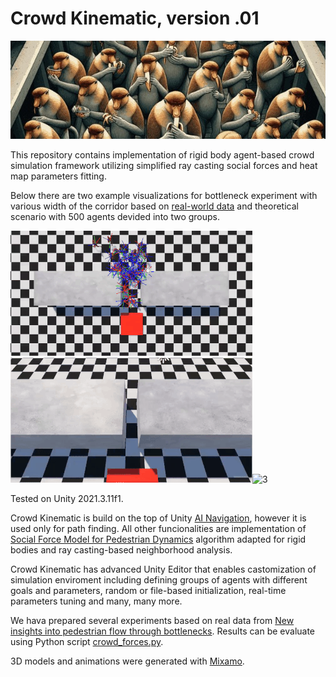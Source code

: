 # Crowd Kinematic, version .01

![header](Image/header.jpg)

This repository contains implementation of rigid body agent-based crowd simulation framework utilizing simplified ray casting social forces and heat map parameters fitting.

Below there are two example visualizations for bottleneck experiment with various width of the corridor based on [real-world data](https://ped.fz-juelich.de/db/doku.php?id=bottleneck2) and theoretical scenario with 500 agents devided into two groups.

![1](Image/1.gif)![2](Image/2.gif)![3](Image/3.gif)

Tested on Unity 2021.3.11f1. 

Crowd Kinematic is build on the top of Unity [AI Navigation](https://docs.unity3d.com/Packages/com.unity.ai.navigation@2.0/manual/index.html), however it is used only for path finding. All other funcionalities are implementation of [Social Force Model for Pedestrian Dynamics](https://arxiv.org/abs/cond-mat/9805244) algorithm adapted for rigid bodies and ray casting-based neighborhood analysis.  

Crowd Kinematic has advanced Unity Editor that enables castomization of simulation enviroment including defining groups of agents with different goals and parameters, random or file-based initialization, real-time parameters tuning and many, many more. 

We hava prepared several experiments based on real data from [New insights into pedestrian flow through bottlenecks](https://arxiv.org/abs/physics/0702004). Results can be evaluate using Python script [crowd_forces.py](crowd_forces.py).

3D models and animations were generated with [Mixamo](https://www.mixamo.com/).

